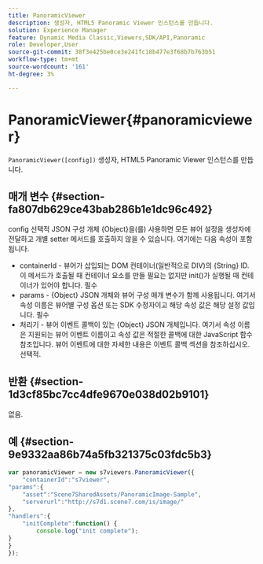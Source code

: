 ```yaml
---
title: PanoramicViewer
description: 생성자, HTML5 Panoramic Viewer 인스턴스를 만듭니다.
solution: Experience Manager
feature: Dynamic Media Classic,Viewers,SDK/API,Panoramic
role: Developer,User
source-git-commit: 38f3e425be0ce3e241fc18b477e3f68b7b763b51
workflow-type: tm+mt
source-wordcount: '161'
ht-degree: 3%

---
```


# PanoramicViewer{#panoramicviewer}

`PanoramicViewer([config])`
생성자, HTML5 Panoramic Viewer 인스턴스를 만듭니다.

## 매개 변수 {#section-fa807db629ce43bab286b1e1dc96c492}

config
선택적 JSON 구성 개체 {Object}을(를) 사용하면 모든 뷰어 설정을 생성자에 전달하고 개별 setter 메서드를 호출하지 않을 수 있습니다. 여기에는 다음 속성이 포함됩니다.

* containerId - 뷰어가 삽입되는 DOM 컨테이너(일반적으로 DIV)의 {String} ID. 이 메서드가 호출될 때 컨테이너 요소를 만들 필요는 없지만 init()가 실행될 때 컨테이너가 있어야 합니다. 필수
* params - {Object} JSON 개체와 뷰어 구성 매개 변수가 함께 사용됩니다. 여기서 속성 이름은 뷰어별 구성 옵션 또는 SDK 수정자이고 해당 속성 값은 해당 설정 값입니다. 필수
* 처리기 - 뷰어 이벤트 콜백이 있는 {Object} JSON 개체입니다. 여기서 속성 이름은 지원되는 뷰어 이벤트 이름이고 속성 값은 적절한 콜백에 대한 JavaScript 함수 참조입니다. 뷰어 이벤트에 대한 자세한 내용은 이벤트 콜백 섹션을 참조하십시오. 선택적.


## 반환 {#section-1d3cf85bc7cc4dfe9670e038d02b9101}

없음.

## 예 {#section-9e9332aa86b74a5fb321375c03fdc5b3}

```javascript {.line-numbers}
var panoramicViewer = new s7viewers.PanoramicViewer({
    "containerId":"s7viewer",
"params":{
    "asset":"Scene7SharedAssets/PanoramicImage-Sample",
    "serverurl":"http://s7d1.scene7.com/is/image/"
},
"handlers":{
    "initComplete":function() {
        console.log("init complete");
}
}
});
```
